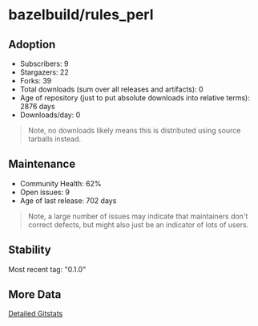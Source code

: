# bazelbuild/rules_perl

## Adoption

- Subscribers: 9
- Stargazers: 22
- Forks: 39
- Total downloads (sum over all releases and artifacts): 0
- Age of repository (just to put absolute downloads into relative terms): 2876 days
- Downloads/day: 0

> Note, no downloads likely means this is distributed using source tarballs instead.

## Maintenance

- Community Health: 62%
- Open issues: 9
- Age of last release: 702 days

> Note, a large number of issues may indicate that maintainers don't correct defects, but might also
> just be an indicator of lots of users.

## Stability

Most recent tag: "0.1.0"

## More Data

[Detailed Gitstats](/bazel-catalog/gitstats/bazelbuild/rules_perl)


